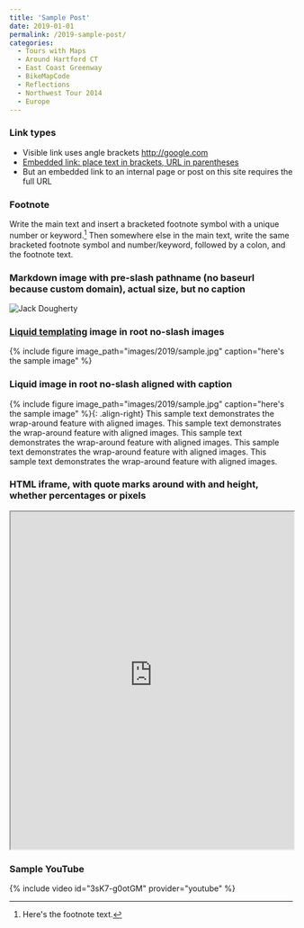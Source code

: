 ```yaml
---
title: 'Sample Post'
date: 2019-01-01
permalink: /2019-sample-post/
categories:
  - Tours with Maps
  - Around Hartford CT
  - East Coast Greenway
  - BikeMapCode
  - Reflections
  - Northwest Tour 2014
  - Europe
---
```

### Link types
- Visible link uses angle brackets <http://google.com>
- [Embedded link: place text in brackets, URL in parentheses](http://google.com)
- But an embedded link to an internal page or post on this site requires the full URL

### Footnote
Write the main text and insert a bracketed footnote symbol with a unique number or keyword.[^keyword] Then somewhere else in the main text, write the same bracketed footnote symbol and number/keyword, followed by a colon, and the footnote text.

[^keyword]: Here's the footnote text.

### Markdown image with pre-slash pathname (no baseurl because custom domain), actual size, but no caption
![Jack Dougherty](/images/2019/dougherty-jack-150x150.jpg)

### [Liquid templating](https://jekyllrb.com/docs/liquid/) image in root no-slash images  
{% include figure image_path="images/2019/sample.jpg" caption="here's the sample image" %}

### Liquid image in root no-slash aligned with caption
{% include figure image_path="images/2019/sample.jpg" caption="here's the sample image" %}{: .align-right}
This sample text demonstrates the wrap-around feature with aligned images. This sample text demonstrates the wrap-around feature with aligned images. This sample text demonstrates the wrap-around feature with aligned images. This sample text demonstrates the wrap-around feature with aligned images. This sample text demonstrates the wrap-around feature with aligned images.

### HTML iframe, with quote marks around with and height, whether percentages or pixels
<iframe src="https://jackdougherty.youcanbook.me/" width="100%" height="600px"></iframe>

### Sample YouTube
{% include video id="3sK7-g0otGM" provider="youtube" %}
